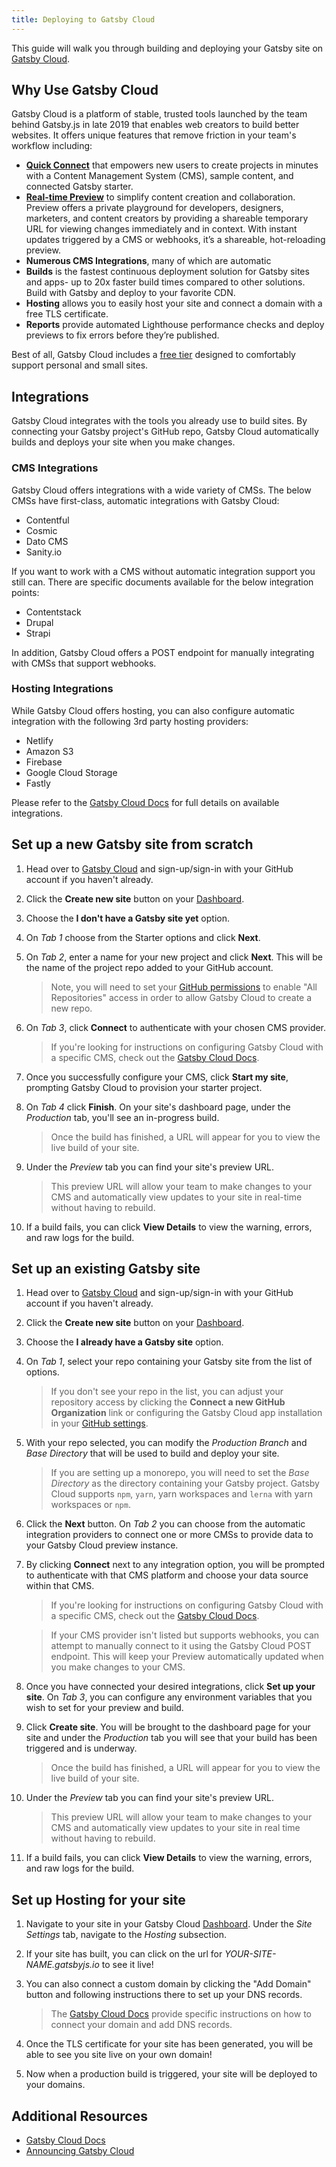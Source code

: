 ```yaml
---
title: Deploying to Gatsby Cloud
---
```


This guide will walk you through building and deploying your Gatsby site on [Gatsby Cloud](/cloud).

## Why Use Gatsby Cloud

Gatsby Cloud is a platform of stable, trusted tools launched by the team behind Gatsby.js in late 2019 that enables web creators to build better websites. It offers unique features that remove friction in your team's workflow including:

- [**Quick Connect**](https://support.gatsbyjs.com/hc/en-us/articles/360061317133-Quick-Connect) that empowers new users to create projects in minutes with a Content Management System (CMS), sample content, and connected Gatsby starter.
- [**Real-time Preview**](https://support.gatsbyjs.com/hc/en-us/articles/360055676874-CMS-Previews) to simplify content creation and collaboration. Preview offers a private playground for developers, designers, marketers, and content creators by providing a shareable temporary URL for viewing changes immediately and in context. With instant updates triggered by a CMS or webhooks, it’s a shareable, hot-reloading preview.
- **Numerous CMS Integrations**, many of which are automatic
- **Builds** is the fastest continuous deployment solution for Gatsby sites and apps- up to 20x faster build times compared to other solutions. Build with Gatsby and deploy to your favorite CDN.
- **Hosting** allows you to easily host your site and connect a domain with a free TLS certificate.
- **Reports** provide automated Lighthouse performance checks and deploy previews to fix errors before they’re published.

Best of all, Gatsby Cloud includes a [free tier](/pricing/) designed to comfortably support personal and small sites.

## Integrations

Gatsby Cloud integrates with the tools you already use to build sites. By connecting your Gatsby project's GitHub repo, Gatsby Cloud automatically builds and deploys your site when you make changes.

### CMS Integrations

Gatsby Cloud offers integrations with a wide variety of CMSs. The below CMSs have first-class, automatic integrations with Gatsby Cloud:

- Contentful
- Cosmic
- Dato CMS
- Sanity.io

If you want to work with a CMS without automatic integration support you still can. There are specific documents available for the below integration points:

- Contentstack
- Drupal
- Strapi

In addition, Gatsby Cloud offers a POST endpoint for manually integrating with CMSs that support webhooks.

### Hosting Integrations

While Gatsby Cloud offers hosting, you can also configure automatic integration with the following 3rd party hosting providers:

- Netlify
- Amazon S3
- Firebase
- Google Cloud Storage
- Fastly

Please refer to the [Gatsby Cloud Docs](https://support.gatsbyjs.com/hc/en-us/articles/360058357013-What-hosting-providers-are-supported-) for full details on available integrations.

## Set up a new Gatsby site from scratch

1. Head over to [Gatsby Cloud](/dashboard/signup/) and sign-up/sign-in with your GitHub account if you haven't already.

2. Click the **Create new site** button on your [Dashboard](https://www.gatsbyjs.com/dashboard/sites).

3. Choose the **I don't have a Gatsby site yet** option.

4. On _Tab 1_ choose from the Starter options and click **Next**.

5. On _Tab 2_, enter a name for your new project and click **Next**. This will be the name of the project repo added to your GitHub account.

   > Note, you will need to set your [GitHub permissions](https://github.com/settings/installations) to enable "All Repositories" access in order to allow Gatsby Cloud to create a new repo.

6. On _Tab 3_, click **Connect** to authenticate with your chosen CMS provider.

   > If you're looking for instructions on configuring Gatsby Cloud with a specific CMS, check out the [Gatsby Cloud Docs](https://support.gatsbyjs.com/hc/en-us/sections/360011112314-Connecting-to-a-Content-Management-System).

7. Once you successfully configure your CMS, click **Start my site**, prompting Gatsby Cloud to provision your starter project.

8. On _Tab 4_ click **Finish**. On your site's dashboard page, under the _Production_ tab, you'll see an in-progress build.

   > Once the build has finished, a URL will appear for you to view the live build of your site.

9. Under the _Preview_ tab you can find your site's preview URL.

   > This preview URL will allow your team to make changes to your CMS and automatically view updates to your site in real-time without having to rebuild.

10. If a build fails, you can click **View Details** to view the warning, errors, and raw logs for the build.

## Set up an existing Gatsby site

1. Head over to [Gatsby Cloud](/dashboard/signup/) and sign-up/sign-in with your GitHub account if you haven't already.

2. Click the **Create new site** button on your [Dashboard](https://www.gatsbyjs.com/dashboard/sites).

3. Choose the **I already have a Gatsby site** option.

4. On _Tab 1_, select your repo containing your Gatsby site from the list of options.

   > If you don't see your repo in the list, you can adjust your repository access by clicking the **Connect a new GitHub Organization** link or configuring the Gatsby Cloud app installation in your [GitHub settings](https://github.com/settings/installations).

5. With your repo selected, you can modify the _Production Branch_ and _Base Directory_ that will be used to build and deploy your site.

   > If you are setting up a monorepo, you will need to set the _Base Directory_ as the directory containing your Gatsby project. Gatsby Cloud supports `npm`, `yarn`, yarn workspaces and `lerna` with yarn workspaces or `npm`.

6. Click the **Next** button. On _Tab 2_ you can choose from the automatic integration providers to connect one or more CMSs to provide data to your Gatsby Cloud preview instance.

7. By clicking **Connect** next to any integration option, you will be prompted to authenticate with that CMS platform and choose your data source within that CMS.

   > If you're looking for instructions on configuring Gatsby Cloud with a specific CMS, check out the [Gatsby Cloud Docs](https://support.gatsbyjs.com/hc/en-us/sections/360011112314-Connecting-to-a-Content-Management-System).

   > If your CMS provider isn't listed but supports webhooks, you can attempt to manually connect to it using the Gatsby Cloud POST endpoint. This will keep your Preview automatically updated when you make changes to your CMS.

8. Once you have connected your desired integrations, click **Set up your site**. On _Tab 3_, you can configure any environment variables that you wish to set for your preview and build.

9. Click **Create site**. You will be brought to the dashboard page for your site and under the _Production_ tab you will see that your build has been triggered and is underway.

   > Once the build has finished, a URL will appear for you to view the live build of your site.

10. Under the _Preview_ tab you can find your site's preview URL.

    > This preview URL will allow your team to make changes to your CMS and automatically view updates to your site in real time without having to rebuild.

11. If a build fails, you can click **View Details** to view the warning, errors, and raw logs for the build.

## Set up Hosting for your site

1. Navigate to your site in your Gatsby Cloud [Dashboard](https://www.gatsbyjs.com/dashboard/sites). Under the _Site Settings_ tab, navigate to the _Hosting_ subsection.

2. If your site has built, you can click on the url for _YOUR-SITE-NAME.gatsbyjs.io_ to see it live!

3. You can also connect a custom domain by clicking the "Add Domain" button and following instructions there to set up your DNS records.

   > The [Gatsby Cloud Docs](https://support.gatsbyjs.com/hc/en-us/sections/360012243573-Deploying-to-a-Hosting-Service) provide specific instructions on how to connect your domain and add DNS records.

4. Once the TLS certificate for your site has been generated, you will be able to see you site live on your own domain!

5. Now when a production build is triggered, your site will be deployed to your domains.

## Additional Resources

- [Gatsby Cloud Docs](https://support.gatsbyjs.com/hc/en-us/)
- [Announcing Gatsby Cloud](/blog/2019-11-14-announcing-gatsby-cloud/)
